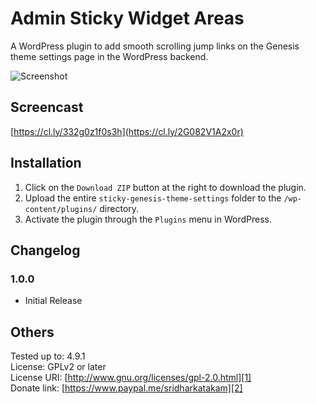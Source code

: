 # Admin Sticky Widget Areas

A WordPress plugin to add smooth scrolling jump links on the Genesis theme settings page in the WordPress backend.

![Screenshot](http://d.pr/i/NVvqjb+)

## Screencast

[https://cl.ly/332g0z1f0s3h](https://cl.ly/2G082V1A2x0r)

## Installation

1. Click on the `Download ZIP` button at the right to download the plugin.
2. Upload the entire `sticky-genesis-theme-settings` folder to the `/wp-content/plugins/` directory.
3. Activate the plugin through the `Plugins` menu in WordPress.

## Changelog

### 1.0.0
* Initial Release

## Others

Tested up to: 4.9.1  
License: GPLv2 or later  
License URI: [http://www.gnu.org/licenses/gpl-2.0.html][1]  
Donate link: [https://www.paypal.me/sridharkatakam][2]

[1]:	http://www.gnu.org/licenses/gpl-2.0.html
[2]:	https://www.paypal.me/sridharkatakam
